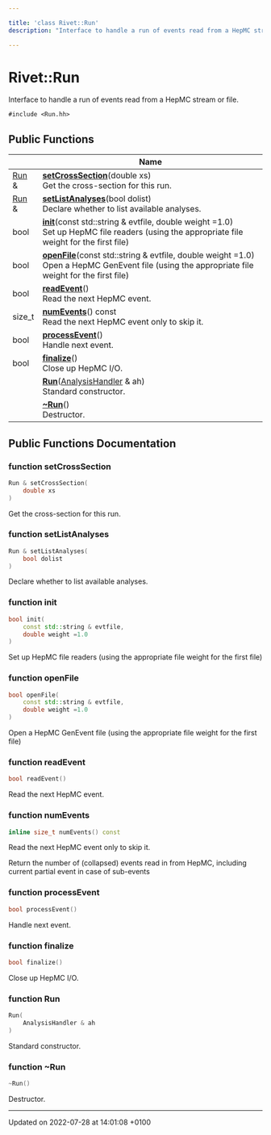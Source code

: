 ```yaml
---

title: 'class Rivet::Run'
description: "Interface to handle a run of events read from a HepMC stream or file. "

---
```


# Rivet::Run



Interface to handle a run of events read from a HepMC stream or file. 


`#include <Run.hh>`

## Public Functions

|                | Name           |
| -------------- | -------------- |
| <a href="http://example.org/classes/classrivet_1_1run/">Run</a> & | **[setCrossSection](http://example.org/classes/classrivet_1_1run/#function-setcrosssection)**(double xs)<br>Get the cross-section for this run.  |
| <a href="http://example.org/classes/classrivet_1_1run/">Run</a> & | **[setListAnalyses](http://example.org/classes/classrivet_1_1run/#function-setlistanalyses)**(bool dolist)<br>Declare whether to list available analyses.  |
| bool | **[init](http://example.org/classes/classrivet_1_1run/#function-init)**(const std::string & evtfile, double weight =1.0)<br>Set up HepMC file readers (using the appropriate file weight for the first file)  |
| bool | **[openFile](http://example.org/classes/classrivet_1_1run/#function-openfile)**(const std::string & evtfile, double weight =1.0)<br>Open a HepMC GenEvent file (using the appropriate file weight for the first file)  |
| bool | **[readEvent](http://example.org/classes/classrivet_1_1run/#function-readevent)**()<br>Read the next HepMC event.  |
| size_t | **[numEvents](http://example.org/classes/classrivet_1_1run/#function-numevents)**() const<br>Read the next HepMC event only to skip it.  |
| bool | **[processEvent](http://example.org/classes/classrivet_1_1run/#function-processevent)**()<br>Handle next event.  |
| bool | **[finalize](http://example.org/classes/classrivet_1_1run/#function-finalize)**()<br>Close up HepMC I/O.  |
| | **[Run](http://example.org/classes/classrivet_1_1run/#function-run)**(<a href="http://example.org/classes/classrivet_1_1analysishandler/">AnalysisHandler</a> & ah)<br>Standard constructor.  |
| | **[~Run](http://example.org/classes/classrivet_1_1run/#function-~run)**()<br>Destructor.  |

## Public Functions Documentation

### function setCrossSection

```cpp
Run & setCrossSection(
    double xs
)
```

Get the cross-section for this run. 

### function setListAnalyses

```cpp
Run & setListAnalyses(
    bool dolist
)
```

Declare whether to list available analyses. 

### function init

```cpp
bool init(
    const std::string & evtfile,
    double weight =1.0
)
```

Set up HepMC file readers (using the appropriate file weight for the first file) 

### function openFile

```cpp
bool openFile(
    const std::string & evtfile,
    double weight =1.0
)
```

Open a HepMC GenEvent file (using the appropriate file weight for the first file) 

### function readEvent

```cpp
bool readEvent()
```

Read the next HepMC event. 

### function numEvents

```cpp
inline size_t numEvents() const
```

Read the next HepMC event only to skip it. 

Return the number of (collapsed) events read in from HepMC, including current partial event in case of sub-events 


### function processEvent

```cpp
bool processEvent()
```

Handle next event. 

### function finalize

```cpp
bool finalize()
```

Close up HepMC I/O. 

### function Run

```cpp
Run(
    AnalysisHandler & ah
)
```

Standard constructor. 

### function ~Run

```cpp
~Run()
```

Destructor. 

-------------------------------

Updated on 2022-07-28 at 14:01:08 +0100

